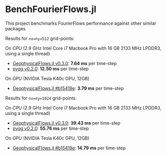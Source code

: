 # BenchFourierFlows.jl
This project benchmarks FourierFlows performance against other similar packages

Results for `nx=ny=512` grid-points:

On *CPU* (2.9 GHz Intel Core i7 Macbook Pro with 16 GB 2133 MHz LPDDR3, using a single thread)
- [GeophysicalFlows.jl v0.3.0](https://github.com/FourierFlows/GeophysicalFlows.jl/tree/v0.3.0): **7.64 ms** per time-step
- [pyqg v0.2.0](https://github.com/pyqg/pyqg/tree/v0.2.0): **12.50 ms** per time-step

On *GPU* (NVIDIA Tesla K40c GPU, 12GB)
- [GeophysicalFlows.jl #b15419e](https://github.com/FourierFlows/GeophysicalFlows.jl/tree/b15419e4fe093666c0b72cf1191328e631c5ed20): **3.79 ms** per time-step


Results for `nx=ny=1024` grid-points:

On *CPU* (2.9 GHz Intel Core i7 Macbook Pro with 16 GB 2133 MHz LPDDR3, using a single thread)
- [GeophysicalFlows.jl v0.3.0](https://github.com/FourierFlows/GeophysicalFlows.jl/tree/v0.3.0): **39.43 ms** per time-step
- [pyqg v0.2.0](https://github.com/pyqg/pyqg/tree/v0.2.0): **55.76 ms** per time-step

On *GPU* (NVIDIA Tesla K40c GPU, 12GB)
- [GeophysicalFlows.jl #b15419e](https://github.com/FourierFlows/GeophysicalFlows.jl/tree/b15419e4fe093666c0b72cf1191328e631c5ed20): **14.79 ms** per time-step
